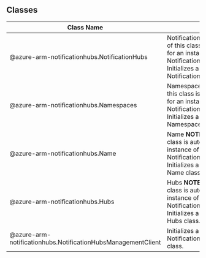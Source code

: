 ## Classes
| Class Name | Description |
|---|---|
| @azure-arm-notificationhubs.NotificationHubs |NotificationHubs __NOTE__: An instance of this class is automatically created for an instance of the NotificationHubsManagementClient. Initializes a new instance of the NotificationHubs class.|
| @azure-arm-notificationhubs.Namespaces |Namespaces __NOTE__: An instance of this class is automatically created for an instance of the NotificationHubsManagementClient. Initializes a new instance of the Namespaces class.|
| @azure-arm-notificationhubs.Name |Name __NOTE__: An instance of this class is automatically created for an instance of the NotificationHubsManagementClient. Initializes a new instance of the Name class.|
| @azure-arm-notificationhubs.Hubs |Hubs __NOTE__: An instance of this class is automatically created for an instance of the NotificationHubsManagementClient. Initializes a new instance of the Hubs class.|
| @azure-arm-notificationhubs.NotificationHubsManagementClient |Initializes a new instance of the NotificationHubsManagementClient class.|
